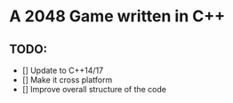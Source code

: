 # A 2048 Game written in C++

## TODO:

- [] Update to C++14/17
- [] Make it cross platform
- [] Improve overall structure of the code
